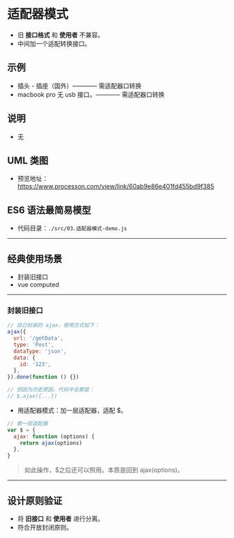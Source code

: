 # 适配器模式

- 旧 **接口格式** 和 **使用者** 不兼容。
- 中间加一个适配转换接口。

## 示例

- 插头 - 插座（国外）———— 需适配器口转换
- macbook pro 无 usb 接口。———— 需适配器口转换

## 说明

- 无

## UML 类图

- 预览地址：https://www.processon.com/view/link/60ab9e86e401fd455bd9f385

## ES6 语法最简易模型

- 代码目录：`./src/03.适配器模式-demo.js`

---

## 经典使用场景

- 封装旧接口
- vue computed

---

### 封装旧接口

```js
// 自己封装的 ajax，使用方式如下：
ajax({
  url: '/getData',
  type: 'Post',
  dataType: 'json',
  data: {
    id: '123',
  },
}).done(function () {})

// 但因为历史原因，代码中全都是：
// $.ajax({...})
```

- 用适配器模式：加一层适配器，适配 $。

```js
// 做一层适配器
var $ = {
  ajax: function (options) {
    return ajax(options)
  },
}
```

> 如此操作，$之后还可以照用。本质是回到 ajax(options)。

---

## 设计原则验证

- 将 **旧接口** 和 **使用者** 进行分离。
- 符合开放封闭原则。

